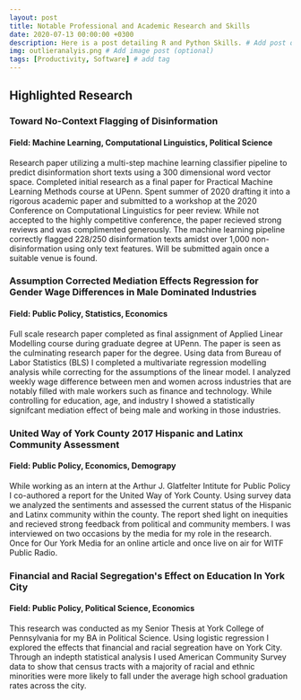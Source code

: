 ```yaml
---
layout: post
title: Notable Professional and Academic Research and Skills
date: 2020-07-13 00:00:00 +0300
description: Here is a post detailing R and Python Skills. # Add post description (optional)
img: outlieranalyis.png # Add image post (optional)
tags: [Productivity, Software] # add tag
---
```




## Highlighted Research

### Toward No-Context Flagging of Disinformation
#### Field: Machine Learning, Computational Linguistics, Political Science

Research paper utilizing a multi-step machine learning classifier pipeline to predict disinformation short texts using a 300 dimensional word vector space. Completed initial research as a final paper for Practical Machine Learning Methods course at UPenn. Spent summer of 2020 drafting it into a rigorous academic paper and submitted to a workshop at the 2020 Conference on Computational Linguistics for peer review. While not accepted to the highly competitive conference, the paper recieved strong reviews and was complimented generously. The machine learning pipeline correctly flagged 228/250 disinformation texts amidst over 1,000 non-disinformation using only text features. Will be submitted again once a suitable venue is found.


### Assumption Corrected Mediation Effects Regression for Gender Wage Differences in Male Dominated Industries
#### Field: Public Policy, Statistics, Economics

Full scale research paper completed as final assignment of Applied Linear Modelling course during graduate degree at UPenn. The paper is seen as the culminating research paper for the degree. Using data from Bureau of Labor Statistics (BLS) I completed a multivariate regression modelling analysis while correcting for the assumptions of the linear model. I analyzed weekly wage difference between men and women across industries that are notably filled with male workers such as finance and technology. While controlling for education, age, and industry I showed a statistically signifcant mediation effect of being male and working in those industries. 

### United Way of York County 2017 Hispanic and Latinx Community Assessment
#### Field: Public Policy, Economics, Demograpy

While working as an intern at the Arthur J. Glatfelter Intitute for Public Policy I co-authored a report for the United Way of York County. Using survey data we analyzed the sentiments and assessed the current status of the Hispanic and Latinx community within the county. The report shed light on inequities and recieved strong feedback from political and community members. I was interviewed on two occasions by the media for my role in the research. Once for Our York Media for an online article and once live on air for WITF Public Radio.

### Financial and Racial Segregation's Effect on Education In York City
#### Field: Public Policy, Political Science, Economics

This research was conducted as my Senior Thesis at York College of Pennsylvania for my BA in Political Science. Using logistic regression I explored the effects that financial and racial segreation have on York City. Through an indepth statistical analysis I used American Community Survey data to show that census tracts with a majority of racial and ethnic minorities were more likely to fall under the average high school graduation rates across the city.
